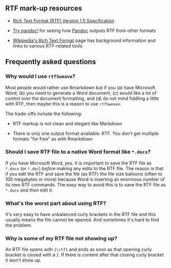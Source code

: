 RTF mark-up resources
---------------------

- [Rich Text Format (RTF) Version 1.5 Specification](http://www.biblioscape.com/rtf15_spec.htm)

- [Try pandoc!](https://pandoc.org/try/) for seeing how [Pandoc](https://pandoc.org/) outputs RTF from other formats

- [Wikipedia's Rich Text Format](https://en.wikipedia.org/wiki/Rich_Text_Format) page 
  has background information and links to various RTF-related tools


Frequently asked questions
--------------------------

### Why would I use `rtfSweave`?

Most people would rather use Rmarkdown but if you (a) have Microsoft
Word, (b) you need to generate a Word document, (c) would like a lot
of control over the document formatting, and (d) do not mind fiddling
a little with RTF, then maybe this is a reason to use `rtfSweave`.

The trade-offs include the following:

- RTF markup is not clean and elegant like Markdown

- There is only one output format available: RTF. You don't get
  multiple formats "for free" as with Rmarkdown

<!-- ### What do you mean "a lot of control over the document formatting"? -->

<!-- Sometimes it is nice to specify where a pagebreak goes (use `\page`), -->

### Should I save RTF file to a native Word format like `*.docx`?

If you have Microsoft Word, yes. It is important to save the RTF file
as `*.docx` (or `*.doc`) _before_ making any edits to the RTF
file. The reason is that if you edit the RTF and save the file (as
RTF) the file size balloons (often to 100 megabytes or more) because
Word is inserting an enormous number of its own RTF commands. The easy
way to avoid this is to save the RTF file as `*.docx` and _then_ edit
it.

### What's the worst part about using RTF?

It's very easy to have unbalanced curly brackets in the RTF file and
this usually means the file cannot be opened. And sometimes it's hard
to find the problem.

### Why is some of my RTF file not showing up?

An RTF file opens with `{\rtf1` and ends as soon as that opening curly
bracket is closed with a `}`. If there is content after that closing curly bracket
it won't show up. 





